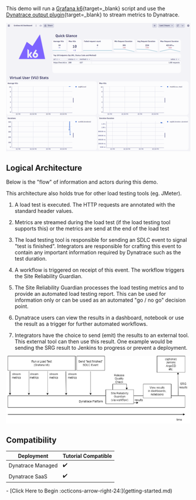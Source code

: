 This demo will run a [Grafana k6](https://k6.io){target=_blank} script and use the [Dynatrace output plugin](https://www.dynatrace.com/hub/detail/grafana-k6){target=_blank} to stream metrics to Dynatrace.

![Dynatrace k6 dashboard](images/k6-dashboard.png)

## Logical Architecture

Below is the "flow" of information and actors during this demo.

This architecture also holds true for other load testing tools (eg. JMeter).

1. A load test is executed.
The HTTP requests are annotated with the standard header values.

1. Metrics are streamed during the load test (if the load testing tool supports this)
or the metrics are send at the end of the load test

1. The load testing tool is responsible for sending an SDLC event to signal "test is finished".
Integrators are responsible for crafting this event to contain any important information required by Dynatrace
such as the test duration.

1. A workflow is triggered on receipt of this event.
The workflow triggers the Site Reliability Guardian.

1. The Site Reliability Guardian processes the load testing metrics and to provide an automated load testing report.
This can be used for information only or can be used as an automated "go / no go" decision point.

1. Dynatrace users can view the results in a dashboard, notebook or use the result as a trigger for further automated workflows.

1. Integrators have the choice to send (emit) the results to an external tool.
This external tool can then use this result.
One example would be sending the SRG result to Jenkins to progress or prevent a deployment.

![Logical Architecture](images/load-test-integration-flow.jpg)

## Compatibility

| Deployment         | Tutorial Compatible |
|--------------------|---------------------|
| Dynatrace Managed  | ✔️                 |
| Dynatrace SaaS     | ✔️                 |

<div class="grid cards" markdown>
- [Click Here to Begin :octicons-arrow-right-24:](getting-started.md)
</div>